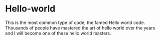 # Hello-world
This is the most common type of code, the famed Hello world code. Thousands of people have mastered the art of hello world over the years and I will become one of these hello world masters.
